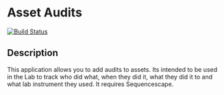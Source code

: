 Asset Audits
============
[![Build Status](https://travis-ci.org/sanger/asset_audits.svg?branch=production)](https://travis-ci.org/sanger/asset_audits)

Description
-----------

This application allows you to add audits to assets.
Its intended to be used in the Lab to track who did what, when they did it, what they did it to and what lab instrument they used.
It requires Sequencescape.


